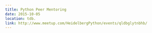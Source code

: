 ```yaml
---
title: Python Peer Mentoring
date: 2015-10-05
location: tdb.
link: http://www.meetup.com/HeidelbergPython/events/qldbglytnbhb/
---
```


